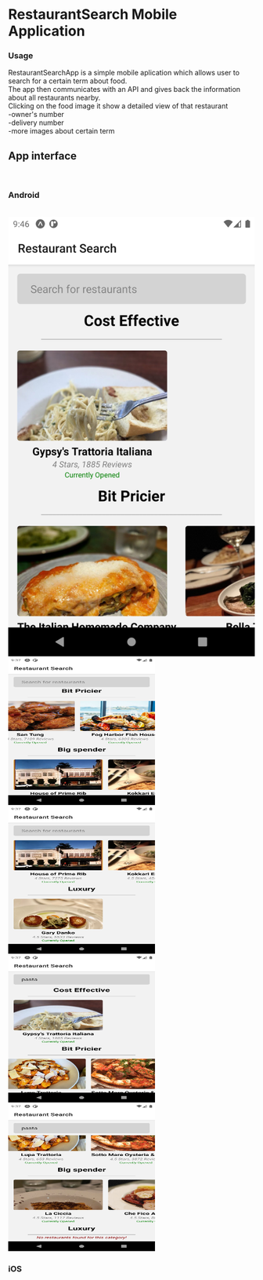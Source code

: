 # RestaurantSearch Mobile Application

### Usage

RestaurantSearchApp is a simple mobile aplication which allows user to search for a certain term about food.
<br>
The app then communicates with an API and gives back the information about all restaurants nearby.
<br>
Clicking on the food image it show a detailed view of that restaurant
<br>
-owner's number 
<br>
-delivery number
<br>
-more images about certain term



## App interface
<br>

### Android 
<br>

<img src="AppImages/testImage.png">
<img src="AppImages/image2.png" width="300" height="300">
<img src="AppImages/image3.png" width="300" height="300">
<img src="AppImages/image4.png" width="300" height="300">
<img src="AppImages/image5.png" width="300" height="300">



### iOS
<br>

